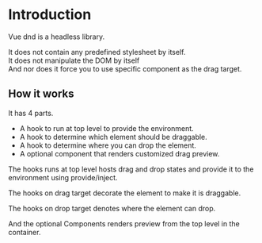 # Introduction

Vue dnd is a headless library.

It does not contain any predefined stylesheet by itself.  
It does not manipulate the DOM by itself  
And nor does it force you to use specific component as the drag target.

## How it works

It has 4 parts.

- A hook to run at top level to provide the environment.
- A hook to determine which element should be draggable.
- A hook to determine where you can drop the element.
- A optional component that renders customized drag preview.

The hooks runs at top level hosts drag and drop states and provide it to the
environment using provide/inject.

The hooks on drag target decorate the element to make it is draggable.

The hooks on drop target denotes where the element can drop.

And the optional Components renders preview from the top level in the container.
